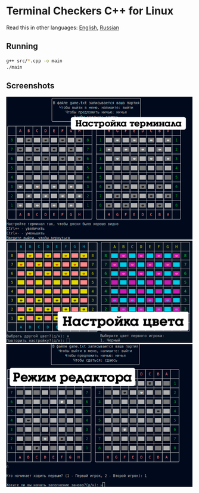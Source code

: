 # Terminal Checkers C++ for Linux
Read this in other languages: [English](https://github.com/AndrewSalygin/checkers/blob/master/README.md), [Russian](https://github.com/AndrewSalygin/checkers/blob/master/README.ru.md)
## Running
```bash
g++ src/*.cpp -o main
./main
```
## Screenshots
<img src = "https://github.com/AndrewSalygin/checkers/blob/master/img/1.png" width = "500">
<img src = "https://github.com/AndrewSalygin/checkers/blob/master/img/2.png" width = "500">
<img src = "https://github.com/AndrewSalygin/checkers/blob/master/img/3.png" width = "500">
